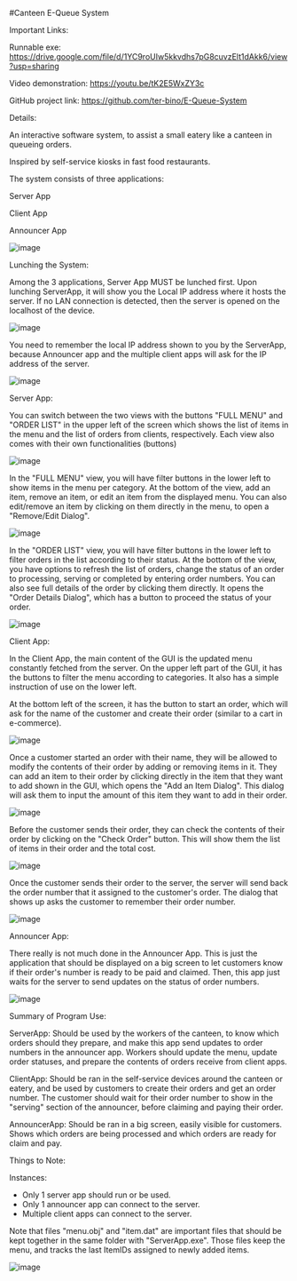 #Canteen E-Queue System

Important Links:

Runnable exe: https://drive.google.com/file/d/1YC9roUIw5kkvdhs7pG8cuvzElt1dAkk6/view?usp=sharing

Video demonstration: https://youtu.be/tK2E5WxZY3c

GitHub project link: https://github.com/ter-bino/E-Queue-System


Details:

An interactive software system, to assist a small eatery like a canteen in queueing orders.

Inspired by self-service kiosks in fast food restaurants.

The system consists of three applications:

Server App

Client App

Announcer App

![image](https://user-images.githubusercontent.com/93169758/174222433-be8ec2c9-48c3-4788-877d-9864e970a931.png)


Lunching the System:

Among the 3 applications, Server App MUST be lunched first. Upon lunching ServerApp, it will show you the Local IP address where it hosts the server. If no LAN connection is detected, then the server is opened on the localhost of the device.

![image](https://user-images.githubusercontent.com/93169758/174222453-0f0e00a2-c18a-4a71-beed-c7c87ca189f2.png)


You need to remember the local IP address shown to you by the ServerApp, because Announcer app and the multiple client apps will ask for the IP address of the server.

![image](https://user-images.githubusercontent.com/93169758/174222479-088fe40e-ec61-423e-b257-017971abd0d4.png)

 
Server App:

You can switch between the two views with the buttons "FULL MENU" and "ORDER LIST" in the upper left of the screen which shows the list of items in the menu and the list of orders from clients, respectively. Each view also comes with their own functionalities (buttons)

![image](https://user-images.githubusercontent.com/93169758/174222503-a574dc1c-a085-4174-b599-0f83627e1003.png)


In the "FULL MENU" view, you will have filter buttons in the lower left to show items in the menu per category. At the bottom of the view, add an item, remove an item, or edit an item from the displayed menu. You can also edit/remove an item by clicking on them directly in the menu, to open a "Remove/Edit Dialog".

![image](https://user-images.githubusercontent.com/93169758/174222519-c0d59f02-6bc8-4799-b886-78b490f92649.png)


In the "ORDER LIST" view, you will have filter buttons in the lower left to filter orders in the list according to their status. At the bottom of the view, you have options to refresh the list of orders, change the status of an order to processing, serving or completed by entering order numbers. You can also see full details of the order by clicking them directly. It opens the "Order Details Dialog", which has a button to proceed the status of your order.

![image](https://user-images.githubusercontent.com/93169758/174222541-4b4a7f32-78b0-42e6-b84c-5211a5ca3451.png)

Client App:

In the Client App, the main content of the GUI is the updated menu constantly fetched from the server. On the upper left part of the GUI, it has the buttons to filter the menu according to categories. It also has a simple instruction of use on the lower left.

At the bottom left of the screen, it has the button to start an order, which will ask for the name of the customer and create their order (similar to a cart in e-commerce).

![image](https://user-images.githubusercontent.com/93169758/174222568-39ef4ce6-05f6-47b6-9fd7-4caded9a975e.png)

Once a customer started an order with their name, they will be allowed to modify the contents of their order by adding or removing items in it. They can add an item to their order by clicking directly in the item that they want to add shown in the GUI, which opens the "Add an Item Dialog". This dialog will ask them to input the amount of this item they want to add in their order.

![image](https://user-images.githubusercontent.com/93169758/174222604-71fe0505-7083-4856-ba75-a628b89f8c3d.png)

Before the customer sends their order, they can check the contents of their order by clicking on the "Check Order" button. This will show them the list of items in their order and the total cost.

![image](https://user-images.githubusercontent.com/93169758/174222631-5a2a0420-04ab-4493-a9cb-34af5ed488fa.png)
 
Once the customer sends their order to the server, the server will send back the order number that it assigned to the customer's order. The dialog that shows up asks the customer to remember their order number.

![image](https://user-images.githubusercontent.com/93169758/174222654-52a5b3f3-ff87-47b8-b15e-1baa89009b86.png)

Announcer App:

There really is not much done in the Announcer App. This is just the application that should be displayed on a big screen to let customers know if their order's number is ready to be paid and claimed. Then, this app just waits for the server to send updates on the status of order numbers.

![image](https://user-images.githubusercontent.com/93169758/174222670-b87fc29f-87c7-4e90-9450-3cb3db4eb757.png)

Summary of Program Use:

ServerApp: Should be used by the workers of the canteen, to know which orders should they prepare, and make this app send updates to order numbers in the announcer app. Workers should update the menu, update order statuses, and prepare the contents of orders receive from client apps.

ClientApp: Should be ran in the self-service devices around the canteen or eatery, and be used by customers to create their orders and get an order number. The customer should wait for their order number to show in the "serving" section of the announcer, before claiming and paying their order.

AnnouncerApp: Should be ran in a big screen, easily visible for customers. Shows which orders are being processed and which orders are ready for claim and pay.

Things to Note:

Instances:
- Only 1 server app should run or be used.<br>
- Only 1 announcer app can connect to the server.<br>
- Multiple client apps can connect to the server.<br>

Note that files "menu.obj" and "item.dat" are important files that should be kept together in the same folder with "ServerApp.exe". Those files keep the menu, and tracks the last ItemIDs assigned to newly added items.

![image](https://user-images.githubusercontent.com/93169758/174222693-a5258625-a9c1-4162-a2a3-c64a35ec2847.png)

